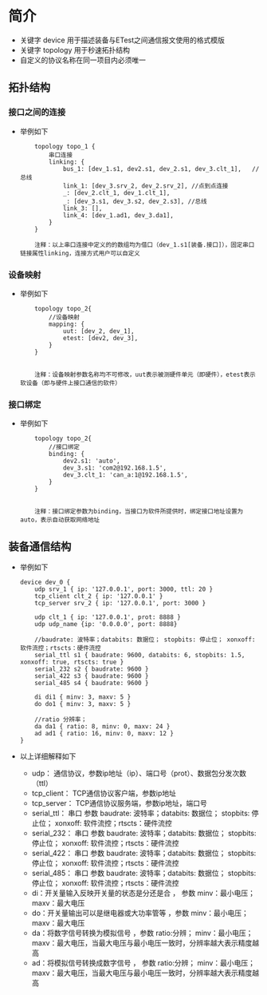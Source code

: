 # 简介

+ 关键字 device 用于描述装备与ETest之间通信报文使用的格式模版
+ 关键字 topology  用于秒速拓扑结构
+ 自定义的协议名称在同一项目内必须唯一

## 拓扑结构

### 接口之间的连接

+ 举例如下

    ```
        topology topo_1 {
            串口连接
            linking: {
                bus_1: [dev_1.s1, dev2.s1, dev_2.s1, dev_3.clt_1],   //总线
                link_1: [dev_3.srv_2, dev_2.srv_2], //点到点连接
                _: [dev_2.clt_1, dev_1.clt_1],
                _: [dev_3.s1, dev_3.s2, dev_2.s3], //总线
                link_3: [],
                link_4: [dev_1.ad1, dev_3.da1],
            }
        }

        注释：以上串口连接中定义的的数组均为借口（dev_1.s1[装备.接口]），固定串口链接属性linking，连接方式用户可以自定义
    ```

### 设备映射 

+ 举例如下
    ```
        topology topo_2{
            //设备映射
            mapping: {
                uut: [dev_2, dev_1],   
                etest: [dev2, dev_3], 
            }
        }
        
        
        注释：设备映射参数名称均不可修改，uut表示被测硬件单元（即硬件），etest表示软设备（即与硬件上接口通信的软件）
    ```
### 接口绑定

+ 举例如下
    ```
        topology topo_2{
            //接口绑定
            binding: {
                dev2.s1: 'auto',
                dev_3.s1: 'com2@192.168.1.5',
                dev_3.clt_1: 'can_a:1@192.168.1.5',
            }
        }
        
        
        注释：接口绑定参数为binding，当接口为软件所提供时，绑定接口地址设置为auto，表示自动获取网络地址
     ```


## 装备通信结构

+ 举例如下
    ```
    device dev_0 {
        udp srv_1 { ip: '127.0.0.1', port: 3000, ttl: 20 }
        tcp_client clt_2 { ip: '127.0.0.1' }
        tcp_server srv_2 { ip: '127.0.0.1', port: 3000 }

        udp clt_1 { ip: '127.0.0.1', prot: 8888 }
        udp udp_name {ip: '0.0.0.0', port: 8888}

        //baudrate: 波特率；databits: 数据位； stopbits: 停止位； xonxoff: 软件流控；rtscts：硬件流控
        serial_ttl s1 { baudrate: 9600, databits: 6, stopbits: 1.5, xonxoff: true, rtscts: true }
        serial_232 s2 { baudrate: 9600 }
        serial_422 s3 { baudrate: 9600 }
        serial_485 s4 { baudrate: 9600 }
    
        di di1 { minv: 3, maxv: 5 }
        do do1 { minv: 3, maxv: 5 }

        //ratio 分辨率；
        da da1 { ratio: 8, minv: 0, maxv: 24 }
        ad ad1 { ratio: 16, minv: 0, maxv: 12 }
    }
    ```
+ 以上详细解释如下

    - udp： 通信协议，参数ip地址（ip）、端口号（prot）、数据包分发次数（ttl）
    - tcp_client：  TCP通信协议客户端，参数ip地址
    - tcp_server：  TCP通信协议服务端，参数ip地址，端口号
    - serial_ttl： 串口 参数 baudrate: 波特率；databits: 数据位； stopbits: 停止位； xonxoff: 软件流控；rtscts：硬件流控
    - serial_232： 串口 参数 baudrate: 波特率；databits: 数据位； stopbits: 停止位； xonxoff: 软件流控；rtscts：硬件流控
    - serial_422： 串口 参数 baudrate: 波特率；databits: 数据位； stopbits: 停止位； xonxoff: 软件流控；rtscts：硬件流控
    - serial_485： 串口 参数 baudrate: 波特率；databits: 数据位； stopbits: 停止位； xonxoff: 软件流控；rtscts：硬件流控
    - di：开关量输入反映开关量的状态是分还是合 ， 参数 minv：最小电压；maxv：最大电压
    - do：开关量输出可以是继电器或大功率管等  ，参数 minv：最小电压；maxv：最大电压
    - da：将数字信号转换为模拟信号 ，参数 ratio:分辨； minv：最小电压；maxv：最大电压，当最大电压与最小电压一致时，分辨率越大表示精度越高
    - ad：将模拟信号转换成数字信号 ， 参数 ratio:分辨； minv：最小电压；maxv：最大电压，当最大电压与最小电压一致时，分辨率越大表示精度越高
